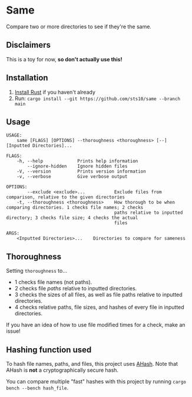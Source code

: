 # Same

Compare two or more directories to see if they're the same.

## Disclaimers

This is a toy for now, **so don't actually use this!**

## Installation

1. [Install Rust](https://www.rust-lang.org/tools/install) if you haven't already
2. Run: `cargo install --git https://github.com/sts10/same --branch main`

## Usage

```
USAGE:
    same [FLAGS] [OPTIONS] --thoroughness <thoroughness> [--] [Inputted Directories]...

FLAGS:
    -h, --help             Prints help information
        --ignore-hidden    Ignore hidden files
    -V, --version          Prints version information
    -v, --verbose          Give verbose output

OPTIONS:
        --exclude <exclude>...           Exclude files from comparison, relative to the given directories
    -t, --thoroughness <thoroughness>    How thorough to be when comparing directories. 1 checks file names; 2 checks
                                         paths relative to inputted directory; 3 checks file size; 4 checks the actual
                                         files

ARGS:
    <Inputted Directories>...    Directories to compare for sameness
```

## Thoroughness 

Setting `thoroughness` to...

- 1 checks file names (not paths).
- 2 checks file _paths_ relative to inputted directories.
- 3 checks the sizes of all files, as well as file paths relative to inputted directories.
- 4 checks relative paths, file sizes, and hashes of every file in inputted directories.

If you have an idea of how to use file modified times for a check, make an issue!

## Hashing function used

To hash file names, paths, and files, this project uses [AHash](https://docs.rs/ahash/0.7.6/ahash/index.html). Note that AHash is **not** a cryptographically secure hash.

You can compare multiple "fast" hashes with this project by running `cargo bench --bench hash_file`.
